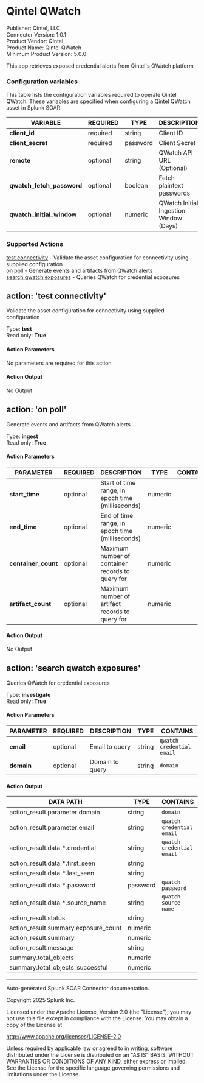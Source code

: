 # Qintel QWatch

Publisher: Qintel, LLC \
Connector Version: 1.0.1 \
Product Vendor: Qintel \
Product Name: Qintel QWatch \
Minimum Product Version: 5.0.0

This app retrieves exposed credential alerts from Qintel's QWatch platform

### Configuration variables

This table lists the configuration variables required to operate Qintel QWatch. These variables are specified when configuring a Qintel QWatch asset in Splunk SOAR.

VARIABLE | REQUIRED | TYPE | DESCRIPTION
-------- | -------- | ---- | -----------
**client_id** | required | string | Client ID |
**client_secret** | required | password | Client Secret |
**remote** | optional | string | QWatch API URL (Optional) |
**qwatch_fetch_password** | optional | boolean | Fetch plaintext passwords |
**qwatch_initial_window** | optional | numeric | QWatch Initial Ingestion Window (Days) |

### Supported Actions

[test connectivity](#action-test-connectivity) - Validate the asset configuration for connectivity using supplied configuration \
[on poll](#action-on-poll) - Generate events and artifacts from QWatch alerts \
[search qwatch exposures](#action-search-qwatch-exposures) - Queries QWatch for credential exposures

## action: 'test connectivity'

Validate the asset configuration for connectivity using supplied configuration

Type: **test** \
Read only: **True**

#### Action Parameters

No parameters are required for this action

#### Action Output

No Output

## action: 'on poll'

Generate events and artifacts from QWatch alerts

Type: **ingest** \
Read only: **True**

#### Action Parameters

PARAMETER | REQUIRED | DESCRIPTION | TYPE | CONTAINS
--------- | -------- | ----------- | ---- | --------
**start_time** | optional | Start of time range, in epoch time (milliseconds) | numeric | |
**end_time** | optional | End of time range, in epoch time (milliseconds) | numeric | |
**container_count** | optional | Maximum number of container records to query for | numeric | |
**artifact_count** | optional | Maximum number of artifact records to query for | numeric | |

#### Action Output

No Output

## action: 'search qwatch exposures'

Queries QWatch for credential exposures

Type: **investigate** \
Read only: **True**

#### Action Parameters

PARAMETER | REQUIRED | DESCRIPTION | TYPE | CONTAINS
--------- | -------- | ----------- | ---- | --------
**email** | optional | Email to query | string | `qwatch credential` `email` |
**domain** | optional | Domain to query | string | `domain` |

#### Action Output

DATA PATH | TYPE | CONTAINS | EXAMPLE VALUES
--------- | ---- | -------- | --------------
action_result.parameter.domain | string | `domain` | |
action_result.parameter.email | string | `qwatch credential` `email` | |
action_result.data.\*.credential | string | `qwatch credential` `email` | info@example.local |
action_result.data.\*.first_seen | string | | |
action_result.data.\*.last_seen | string | | |
action_result.data.\*.password | password | `qwatch password` | |
action_result.data.\*.source_name | string | `qwatch source name` | |
action_result.status | string | | success failed |
action_result.summary.exposure_count | numeric | | |
action_result.summary | numeric | | |
action_result.message | string | | |
summary.total_objects | numeric | | 1 |
summary.total_objects_successful | numeric | | 1 |

______________________________________________________________________

Auto-generated Splunk SOAR Connector documentation.

Copyright 2025 Splunk Inc.

Licensed under the Apache License, Version 2.0 (the "License");
you may not use this file except in compliance with the License.
You may obtain a copy of the License at

http://www.apache.org/licenses/LICENSE-2.0

Unless required by applicable law or agreed to in writing,
software distributed under the License is distributed on an "AS IS" BASIS,
WITHOUT WARRANTIES OR CONDITIONS OF ANY KIND, either express or implied.
See the License for the specific language governing permissions and limitations under the License.
